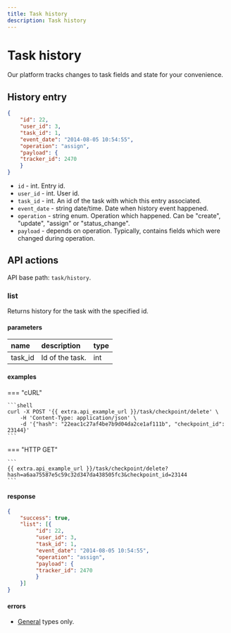 ```yaml
---
title: Task history
description: Task history
---
```


# Task history

Our platform tracks changes to task fields and state for your convenience.

## History entry

```json
{
    "id": 22,
    "user_id": 3,
    "task_id": 1,
    "event_date": "2014-08-05 10:54:55",
    "operation": "assign",
    "payload": {
    "tracker_id": 2470
    }
}
```

* `id` - int. Entry id.
* `user_id` - int. User id.
* `task_id` - int. An id of the task with which this entry associated.
* `event_date` - string date/time. Date when history event happened.
* `operation` - string enum. Operation which happened. Can be "create", "update", "assign" or "status_change".
* `payload` - depends on operation. Typically, contains fields which were changed during operation.

## API actions

API base path: `task/history`.

### list

Returns history for the task with the specified id.

#### parameters

| name | description | type | 
| :--- | :--- | :--- |
| task_id | Id of the task. | int |

#### examples

=== "cURL"

    ```shell
    curl -X POST '{{ extra.api_example_url }}/task/checkpoint/delete' \
        -H 'Content-Type: application/json' \ 
        -d '{"hash": "22eac1c27af4be7b9d04da2ce1af111b", "checkpoint_id": 23144}'
    ```

=== "HTTP GET"

    ```
    {{ extra.api_example_url }}/task/checkpoint/delete?hash=a6aa75587e5c59c32d347da438505fc3&checkpoint_id=23144
    ```

#### response

```json
{
    "success": true,
    "list": [{
         "id": 22,
         "user_id": 3,
         "task_id": 1,
         "event_date": "2014-08-05 10:54:55",
         "operation": "assign",
         "payload": {
         "tracker_id": 2470
         }
    }]
}
```

#### errors

* [General](../../../getting-started.md#error-codes) types only.
